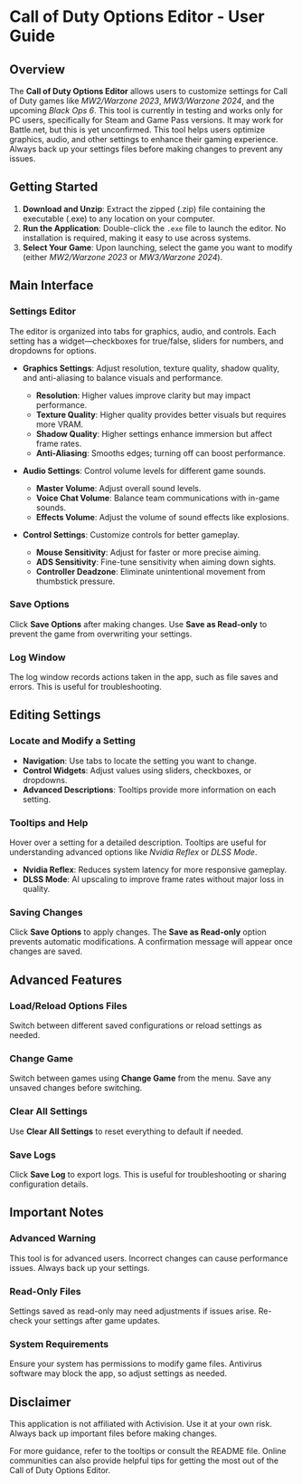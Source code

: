 # Call of Duty Options Editor - User Guide

## Overview

The **Call of Duty Options Editor** allows users to customize settings for Call of Duty games like *MW2/Warzone 2023*, *MW3/Warzone 2024*, and the upcoming *Black Ops 6*. This tool is currently in testing and works only for PC users, specifically for Steam and Game Pass versions. It may work for Battle.net, but this is yet unconfirmed. This tool helps users optimize graphics, audio, and other settings to enhance their gaming experience. Always back up your settings files before making changes to prevent any issues.

## Getting Started

1. **Download and Unzip**: Extract the zipped (.zip) file containing the executable (.exe) to any location on your computer.
2. **Run the Application**: Double-click the `.exe` file to launch the editor. No installation is required, making it easy to use across systems.
3. **Select Your Game**: Upon launching, select the game you want to modify (either *MW2/Warzone 2023* or *MW3/Warzone 2024*).

## Main Interface

### Settings Editor

The editor is organized into tabs for graphics, audio, and controls. Each setting has a widget—checkboxes for true/false, sliders for numbers, and dropdowns for options.

- **Graphics Settings**: Adjust resolution, texture quality, shadow quality, and anti-aliasing to balance visuals and performance.
  - **Resolution**: Higher values improve clarity but may impact performance.
  - **Texture Quality**: Higher quality provides better visuals but requires more VRAM.
  - **Shadow Quality**: Higher settings enhance immersion but affect frame rates.
  - **Anti-Aliasing**: Smooths edges; turning off can boost performance.

- **Audio Settings**: Control volume levels for different game sounds.
  - **Master Volume**: Adjust overall sound levels.
  - **Voice Chat Volume**: Balance team communications with in-game sounds.
  - **Effects Volume**: Adjust the volume of sound effects like explosions.

- **Control Settings**: Customize controls for better gameplay.
  - **Mouse Sensitivity**: Adjust for faster or more precise aiming.
  - **ADS Sensitivity**: Fine-tune sensitivity when aiming down sights.
  - **Controller Deadzone**: Eliminate unintentional movement from thumbstick pressure.

### Save Options

Click **Save Options** after making changes. Use **Save as Read-only** to prevent the game from overwriting your settings.

### Log Window

The log window records actions taken in the app, such as file saves and errors. This is useful for troubleshooting.

## Editing Settings

### Locate and Modify a Setting

- **Navigation**: Use tabs to locate the setting you want to change.
- **Control Widgets**: Adjust values using sliders, checkboxes, or dropdowns.
- **Advanced Descriptions**: Tooltips provide more information on each setting.

### Tooltips and Help

Hover over a setting for a detailed description. Tooltips are useful for understanding advanced options like *Nvidia Reflex* or *DLSS Mode*.

- **Nvidia Reflex**: Reduces system latency for more responsive gameplay.
- **DLSS Mode**: AI upscaling to improve frame rates without major loss in quality.

### Saving Changes

Click **Save Options** to apply changes. The **Save as Read-only** option prevents automatic modifications. A confirmation message will appear once changes are saved.

## Advanced Features

### Load/Reload Options Files

Switch between different saved configurations or reload settings as needed.

### Change Game

Switch between games using **Change Game** from the menu. Save any unsaved changes before switching.

### Clear All Settings

Use **Clear All Settings** to reset everything to default if needed.

### Save Logs

Click **Save Log** to export logs. This is useful for troubleshooting or sharing configuration details.

## Important Notes

### Advanced Warning

This tool is for advanced users. Incorrect changes can cause performance issues. Always back up your settings.

### Read-Only Files

Settings saved as read-only may need adjustments if issues arise. Re-check your settings after game updates.

### System Requirements

Ensure your system has permissions to modify game files. Antivirus software may block the app, so adjust settings as needed.

## Disclaimer

This application is not affiliated with Activision. Use it at your own risk. Always back up important files before making changes.

For more guidance, refer to the tooltips or consult the README file. Online communities can also provide helpful tips for getting the most out of the Call of Duty Options Editor.